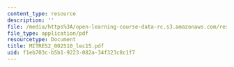 ```yaml
---
content_type: resource
description: ''
file: /media/https%3A/open-learning-course-data-rc.s3.amazonaws.com/res-2-002-finite-element-procedures-for-solids-and-structures-spring-2010/f1eb703cb5b19223082a34f323c8c1f7_MITRES2_002S10_lec15.pdf
file_type: application/pdf
resourcetype: Document
title: MITRES2_002S10_lec15.pdf
uid: f1eb703c-b5b1-9223-082a-34f323c8c1f7
---
```

